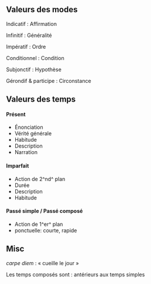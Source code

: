 ## Valeurs des modes
Indicatif
    : Affirmation

Infinitif
    : Généralité

Impératif
    : Ordre

Conditionnel
    : Condition

Subjonctif
    : Hypothèse

Gérondif & participe
    : Circonstance

## Valeurs des temps
#### Présent
- Énonciation
- Vérité générale
- Habitude
- Description
- Narration

#### Imparfait
- Action de 2^nd^ plan
- Durée
- Description
- Habitude

#### Passé simple / Passé composé
- Action de 1^er^ plan
- ponctuelle: courte, rapide


## Misc
*carpe diem*
    : « cueille le jour »

Les temps composés sont
    : antérieurs aux temps simples